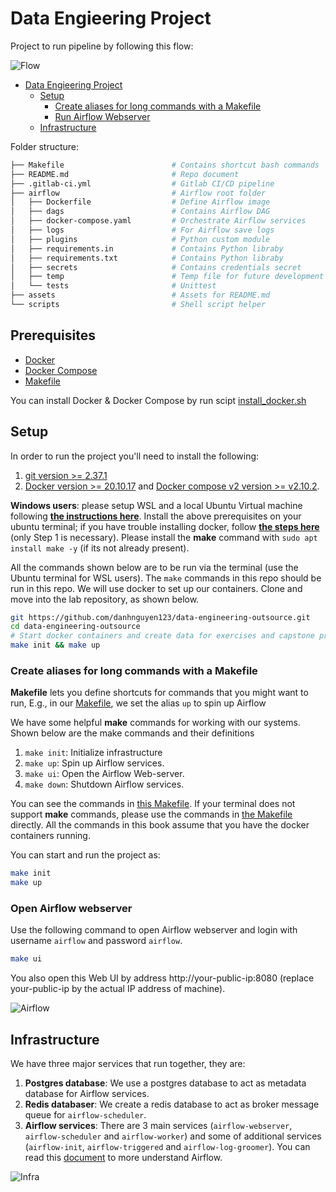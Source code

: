 # Data Engieering Project

Project to run pipeline by following this flow:

![Flow](./assets/flow.png)

- [Data Engieering Project](#v25hd-data-engineering-project)
  - [Setup](#setup)
    - [Create aliases for long commands with a Makefile](#create-aliases-for-long-commands-with-a-makefile)
    - [Run Airflow Webserver](#run-airflow-webserver)
  - [Infrastructure](#infrastructure)

Folder structure:

```bash
├── Makefile                        # Contains shortcut bash commands
├── README.md                       # Repo document
├── .gitlab-ci.yml                  # Gitlab CI/CD pipeline
├── airflow                         # Airflow root folder
│   ├── Dockerfile                  # Define Airflow image
│   ├── dags                        # Contains Airflow DAG
│   ├── docker-compose.yaml         # Orchestrate Airflow services
│   ├── logs                        # For Airflow save logs
│   ├── plugins                     # Python custom module
│   ├── requirements.in             # Contains Python libraby
│   ├── requirements.txt            # Contains Python libraby
│   ├── secrets                     # Contains credentials secret
│   ├── temp                        # Temp file for future development
│   └── tests                       # Unittest
├── assets                          # Assets for README.md
└── scripts                         # Shell script helper
```

## Prerequisites

* [Docker](https://docs.docker.com/engine/install/)
* [Docker Compose](https://www.digitalocean.com/community/tutorials/how-to-install-and-use-docker-compose-on-ubuntu-20-04)
* [Makefile](https://www.digitalocean.com/community/tutorials/how-to-install-and-use-docker-compose-on-ubuntu-20-04)

You can install Docker & Docker Compose by run scipt [install_docker.sh](./scripts/install_docker.sh)

## Setup

In order to run the project you'll need to install the following:
 
1. [git version >= 2.37.1](https://github.com/git-guides/install-git)
2. [Docker version >= 20.10.17](https://docs.docker.com/engine/install/) and [Docker compose v2 version >= v2.10.2](https://docs.docker.com/compose/#compose-v2-and-the-new-docker-compose-command).

**Windows users**: please setup WSL and a local Ubuntu Virtual machine following **[the instructions here](https://ubuntu.com/tutorials/install-ubuntu-on-wsl2-on-windows-10#1-overview)**. Install the above prerequisites on your ubuntu terminal; if you have trouble installing docker, follow **[the steps here](https://www.digitalocean.com/community/tutorials/how-to-install-and-use-docker-on-ubuntu-22-04#step-1-installing-docker)** (only Step 1 is necessary). Please install the **make** command with `sudo apt install make -y` (if its not already present). 

All the commands shown below are to be run via the terminal (use the Ubuntu terminal for WSL users). The `make` commands in this repo should be run in this repo. We will use docker to set up our containers. Clone and move into the lab repository, as shown below.

```bash
git https://github.com/danhnguyen123/data-engineering-outsource.git
cd data-engineering-outsource
# Start docker containers and create data for exercises and capstone project
make init && make up
```

### Create aliases for long commands with a Makefile

**Makefile** lets you define shortcuts for commands that you might want to run, E.g., in our <u>[Makefile](./Makefile)</u>, we set the alias `up` to spin up Airflow

We have some helpful **make** commands for working with our systems. Shown below are the make commands and their definitions

1. `make init`: Initialize infrastructure
2. `make up`: Spin up Airflow services.
3. `make ui`: Open the Airflow Web-server.
3. `make down`: Shutdown Airflow services.

You can see the commands in <u>[this Makefile](./Makefile)</u>. If your terminal does not support **make** commands, please use the commands in <u>[the Makefile](./Makefile)</u> directly. All the commands in this book assume that you have the docker containers running.

You can start and run the project as:

```bash
make init
make up 
```
### Open Airflow webserver

Use the following command to open Airflow webserver and login with username `airflow` and password `airflow`.

```bash
make ui
```

You also open this Web UI by address http://your-public-ip:8080 (replace your-public-ip by the actual IP address of machine).

![Airflow](./assets/airflow.png)

## Infrastructure 

We have three major services that run together, they are:

1. **Postgres database**: We use a postgres database to act as metadata database for Airflow services.
2. **Redis databaser**: We create a redis database to act as broker message queue for `airflow-scheduler`.
3. **Airflow services**: There are 3 main services (`airflow-webserver`, `airflow-scheduler` and `airflow-worker`) and some of additional services (`airflow-init`, `airflow-triggered` and `airflow-log-groomer`). You can read this [document](https://airflow.apache.org/docs/apache-airflow/stable/core-concepts/overview.html) to more understand Airflow.

![Infra](./assets/infra.png)
